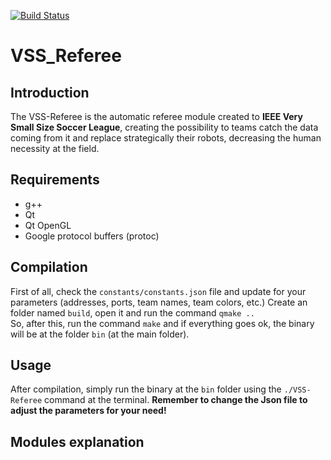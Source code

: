 [![Build Status](https://travis-ci.com/VSSSLeague/VSSReferee.svg)](https://travis-ci.com/VSSSLeague/VSSReferee)

# VSS_Referee

## Introduction
The VSS-Referee is the automatic referee module created to **IEEE Very Small Size Soccer League**, creating the possibility to teams catch the data coming from it and replace strategically their robots, decreasing the human necessity at the field.

## Requirements
 * g++
 * Qt
 * Qt OpenGL
 * Google protocol buffers (protoc)
 
## Compilation
First of all, check the `constants/constants.json` file and update for your parameters (addresses, ports, team names, team colors, etc.)
Create an folder named `build`, open it and run the command `qmake ..`  
So, after this, run the command `make` and if everything goes ok, the binary will be at the folder `bin` (at the main folder).  

## Usage
After compilation, simply run the binary at the `bin` folder using the `./VSS-Referee` command at the terminal. 
**Remember to change the Json file to adjust the parameters for your need!**

## Modules explanation

